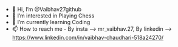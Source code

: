 - 👋 Hi, I’m @Vaibhav27github
- 👀 I’m interested in Playing Chess
- 🌱 I’m currently learning Coding
- 📫 How to reach me - By insta --> mr_vaibhav.27,  By linkedin --> https://www.linkedin.com/in/vaibhav-chaudhari-518a24270/

<!---
Vaibhav27github/Vaibhav27github is a ✨ special ✨ repository because its `README.md` (this file) appears on your GitHub profile.
You can click the Preview link to take a look at your changes.
--->
